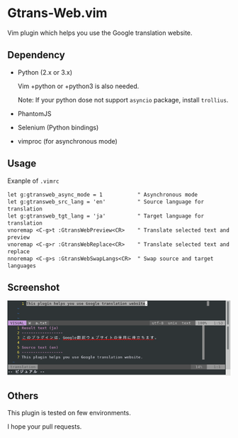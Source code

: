 # Gtrans-Web.vim #

Vim plugin which helps you use the Google translation website.


## Dependency ##
* Python (2.x or 3.x)

    Vim +python or +python3 is also needed.
    
    Note: If your python dose not support `asyncio` package, install `trollius`.
      
* PhantomJS
* Selenium (Python bindings)
* vimproc (for asynchronous mode)

## Usage ##
Exanple of `.vimrc`

```vim
let g:gtransweb_async_mode = 1           " Asynchronous mode
let g:gtransweb_src_lang = 'en'          " Source language for translation
let g:gtransweb_tgt_lang = 'ja'          " Target language for translation
vnoremap <C-g>t :GtransWebPreview<CR>    " Translate selected text and preview
vnoremap <C-g>r :GtransWebReplace<CR>    " Translate selected text and replace
nnoremap <C-g>s :GtransWebSwapLangs<CR>  " Swap source and target languages
```

## Screenshot ##
<img src="https://raw.githubusercontent.com/takiyu/gtrans-web.vim/master/screenshots/1.png">

## Others ##
This plugin is tested on few environments.

I hope your pull requests.
